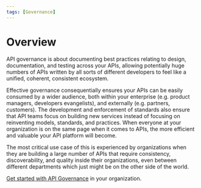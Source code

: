 ```yaml
---
tags: [Governance]
---
```


# Overview

API governance is about documenting best practices relating to design, documentation, and testing across your APIs, allowing potentially huge numbers of APIs written by all sorts of different developers to feel like a unified, coherent, consistent ecosystem. 

Effective governance consequentially ensures your APIs can be easily consumed by a wider audience, both within your enterprise (e.g. product managers, developers evangelists), and externally (e.g. partners, customers). The development and enforcement of standards also ensure that API teams focus on building new services instead of focusing on reinventing models, standards, and practices. When everyone at your organization is on the same page when it comes to APIs, the more efficient and valuable your API platform will become. 

The most critical use case of this is experienced by organizations when they are building a large number of APIs that require consistency, discoverability, and quality inside their organizations, even between different departments which just might be on the other side of the world.

[Get started with API Governance]() in your organization.
